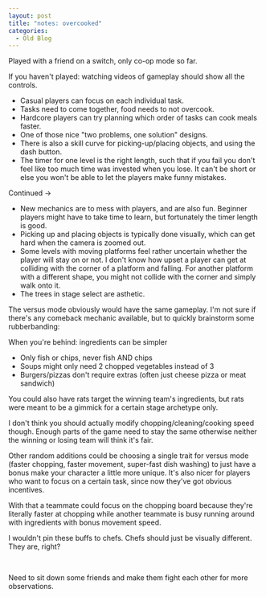 ```yaml
---
layout: post
title: "notes: overcooked"
categories:
  - Old Blog
---
```

Played with a friend on a switch, only co-op mode so far.

If you haven't played: watching videos of gameplay should show all the controls.
<ul>
	<li>Casual players can focus on each individual task.</li>
	<li>Tasks need to come together, food needs to not overcook.</li>
	<li>Hardcore players can try planning which order of tasks can cook meals faster.</li>
	<li>One of those nice "two problems, one solution" designs.</li>
	<li>There is also a skill curve for picking-up/placing objects, and using the dash button.</li>
	<li>The timer for one level is the right length, such that if you fail you don't feel like too much time was invested when you lose. It can't be short or else you won't be able to let the players make funny mistakes.</li>
</ul>
Continued -&gt;

<!--more-->
<ul>
	<li>New mechanics are to mess with players, and are also fun. Beginner players might have to take time to learn, but fortunately the timer length is good.</li>
	<li>Picking up and placing objects is typically done visually, which can get hard when the camera is zoomed out.</li>
	<li>Some levels with moving platforms feel rather uncertain whether the player will stay on or not. I don't know how upset a player can get at colliding with the corner of a platform and falling. For another platform with a different shape, you might not collide with the corner and simply walk onto it.</li>
	<li>The trees in stage select are asthetic.</li>
</ul>
The versus mode obviously would have the same gameplay. I'm not sure if there's any comeback mechanic available, but to quickly brainstorm some rubberbanding:

When you're behind: ingredients can be simpler
<ul>
	<li>Only fish or chips, never fish AND chips</li>
	<li>Soups might only need 2 chopped vegetables instead of 3</li>
	<li>Burgers/pizzas don't require extras (often just cheese pizza or meat sandwich)</li>
</ul>
You could also have rats target the winning team's ingredients, but rats were meant to be a gimmick for a certain stage archetype only.

I don't think you should actually modify chopping/cleaning/cooking speed though. Enough parts of the game need to stay the same otherwise neither the winning or losing team will think it's fair.

Other random additions could be choosing a single trait for versus mode (faster chopping, faster movement, super-fast dish washing) to just have a bonus make your character a little more unique. It's also nicer for players who want to focus on a certain task, since now they've got obvious incentives.

With that a teammate could focus on the chopping board because they're literally faster at chopping while another teammate is busy running around with ingredients with bonus movement speed.

I wouldn't pin these buffs to chefs. Chefs should just be visually different. They are, right?

&nbsp;

Need to sit down some friends and make them fight each other for more observations.
